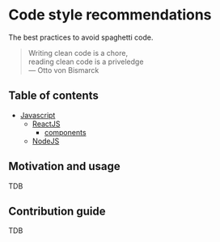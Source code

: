 # Code style recommendations
The best practices to avoid spaghetti code.

> Writing clean code is a chore,  
> reading clean code is a priveledge  
> — Otto von Bismarck

## Table of contents

- [Javascript](/javascript)
  - [ReactJS](/javascript/reactjs)
    - [components](/javascript/reactjs/components)
  - [NodeJS](/javascript/nodejs)

## Motivation and usage

TDB

## Contribution guide

TDB
